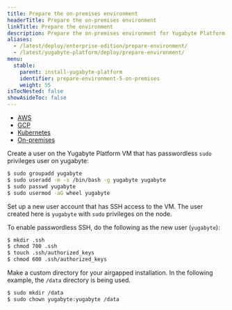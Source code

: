 ```yaml
---
title: Prepare the on-premises environment
headerTitle: Prepare the on-premises environment
linkTitle: Prepare the environment
description: Prepare the on-premises environment for Yugabyte Platform.
aliases:
  - /latest/deploy/enterprise-edition/prepare-environment/
  - /latest/yugabyte-platform/deploy/prepare-environment/
menu:
  stable:
    parent: install-yugabyte-platform
    identifier: prepare-environment-5-on-premises
    weight: 55
isTocNested: false
showAsideToc: false
---
```


<ul class="nav nav-tabs-alt nav-tabs-yb">

  <li>
    <a href="/latest/yugabyte-platform/install-yugabyte-platform/prepare-environment/aws" class="nav-link">
      <i class="fab fa-aws" aria-hidden="true"></i>
      AWS
    </a>
  </li>

  <li>
    <a href="/latest/yugabyte-platform/install-yugabyte-platform/prepare-environment/gcp" class="nav-link">
       <i class="fab fa-google" aria-hidden="true"></i>
      GCP
    </a>
  </li>

<!--

  <li>
    <a href="/latest/yugabyte-platform/install-yugabyte-platform/prepare-environment/azure" class="nav-link">
      <i class="icon-azure" aria-hidden="true"></i>
      Azure
    </a>
  </li>

-->

  <li>
    <a href="/latest/yugabyte-platform/install-yugabyte-platform/prepare-environment/kubernetes" class="nav-link">
      <i class="fas fa-cubes" aria-hidden="true"></i>
      Kubernetes
    </a>
  </li>

  <li>
    <a href="/latest/yugabyte-platform/install-yugabyte-platform/prepare-environment/on-premises" class="nav-link active">
      <i class="fas fa-building" aria-hidden="true"></i>
      On-premises
    </a>
  </li>

</ul>

<!--
## Prerequisites

For Yugabyte Platform, see [Prerequisites](../../../install-yugabyte-platform/prerequisites).

-->

Create a user on the Yugabyte Platform VM that has passwordless `sudo` privileges user on yugabyte:

```sh
$ sudo groupadd yugabyte
$ sudo useradd -m -s /bin/bash -g yugabyte yugabyte
$ sudo passwd yugabyte
$ sudo usermod -aG wheel yugabyte
```

Set up a new user account that has SSH access to the VM. The user created here is `yugabyte` with `sudo` privileges on the node.

To enable passwordless SSH, do the following as the new user (`yugabyte`):

```sh
$ mkdir .ssh
$ chmod 700 .ssh
$ touch .ssh/authorized_keys
$ chmod 600 .ssh/authorized_keys
```

Make a custom directory for your airgapped installation. In the following example, the `/data` directory is being used.

```sh
$ sudo mkdir /data
$ sudo chown yugabyte:yugabyte /data
```
